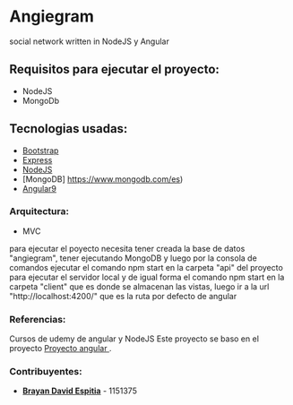 # Angiegram
social network written in NodeJS y Angular <br>
## Requisitos para ejecutar el proyecto: <br>
- NodeJS
- MongoDb
## Tecnologias usadas:
- [Bootstrap](https://getbootstrap.com/)
- [Express](https://expressjs.com/es//)
- [NodeJS](https://nodejs.org/es//)
- [MongoDB] https://www.mongodb.com/es)
- [Angular9](https://angular.io/)
### Arquitectura:
- MVC

para ejecutar el poyecto necesita tener creada la base de datos "angiegram", tener ejecutando MongoDB y luego por la consola de comandos ejecutar el comando npm start en la carpeta 
"api" del proyecto para ejecutar el servidor local y de igual forma el comando npm start en la carpeta "client" que es donde se almacenan
las vistas, luego ir a la url "http://localhost:4200/" que es la ruta por defecto de angular

### Referencias:
Cursos de udemy de angular y NodeJS
Este proyecto se baso en el proyecto [Proyecto angular ](https://github.com/brayanespitia/proyectoAngular).

### Contribuyentes:
- [**Brayan David Espitia**](https://github.com/brayanespitia) - 1151375
